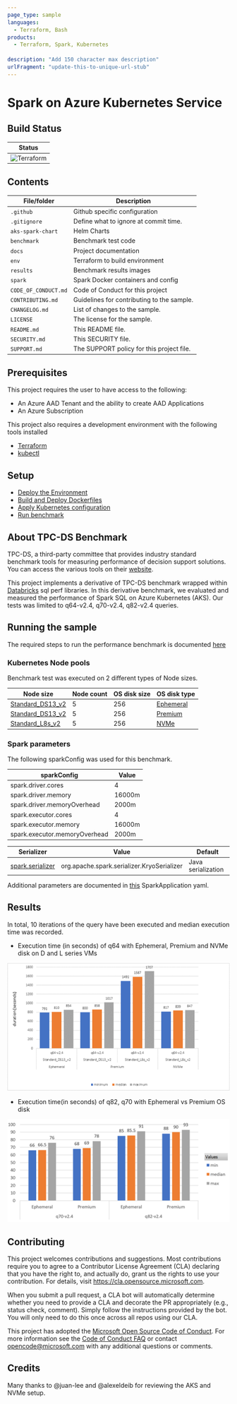 ```yaml
---
page_type: sample
languages:
  - Terraform, Bash
products:
  - Terraform, Spark, Kubernetes

description: "Add 150 character max description"
urlFragment: "update-this-to-unique-url-stub"
---
```


# Spark on Azure Kubernetes Service

<!--
Guidelines on README format: https://review.docs.microsoft.com/help/onboard/admin/samples/concepts/readme-template?branch=master

Guidance on onboarding samples to docs.microsoft.com/samples: https://review.docs.microsoft.com/help/onboard/admin/samples/process/onboarding?branch=master

Taxonomies for products and languages: https://review.docs.microsoft.com/new-hope/information-architecture/metadata/taxonomies?branch=master
-->

## Build Status

| Status                                                                            |
| --------------------------------------------------------------------------------- |
| ![Terraform](https://github.com/Azure/spark-on-aks/workflows/Terraform/badge.svg) |

## Contents

| File/folder       | Description                                |
| ----------------- | ------------------------------------------ |
| `.github`         | Github specific configuration              |
| `.gitignore`      | Define what to ignore at commit time.      |
| `aks-spark-chart` | Helm Charts                                |
| `benchmark`       | Benchmark test code                        |
| `docs`            | Project documentation                      |
| `env`             | Terraform to build environment             |
| `results`         | Benchmark results images                   |
| `spark`           | Spark Docker containers and config         |
| `CODE_OF_CONDUCT.md` | Code of Conduct for this project        |
| `CONTRIBUTING.md` | Guidelines for contributing to the sample. |
| `CHANGELOG.md`    | List of changes to the sample.             |
| `LICENSE`         | The license for the sample.                |
| `README.md`       | This README file.                          |
| `SECURITY.md`     | This SECURITY file.                        |
| `SUPPORT.md`      | The SUPPORT policy for this project file.                         |
## Prerequisites

This project requires the user to have access to the following:

- An Azure AAD Tenant and the ability to create AAD Applications
- An Azure Subscription

This project also requires a development environment with the following tools installed

- [Terraform](https://learn.hashicorp.com/terraform/getting-started/install)
- [kubectl](https://kubernetes.io/docs/tasks/tools/install-kubectl/)

## Setup

- [Deploy the Environment](env/Readme.md)
- [Build and Deploy Dockerfiles](spark/Readme.md)
- [Apply Kubernetes configuration](kubernetes/Readme.md)
- [Run benchmark](benchmark/README.md)

## About TPC-DS Benchmark

TPC-DS, a third-party committee that provides industry standard benchmark tools for measuring performance of decision support solutions. You can access the various tools on their [website](http://www.tpc.org/tpcds/default5.asp).

This project implements a derivative of TPC-DS benchmark wrapped within [Databricks](https://github.com/npoggi/spark-sql-perf/tree/spark-3_update) sql perf libraries. In this derivative benchmark, we evaluated and measured the performance of Spark SQL on Azure Kubernetes (AKS). Our tests was limited to q64-v2.4, q70-v2.4, q82-v2.4 queries.
## Running the sample

The required steps to run the performance benchmark is documented [here](./benchmark/README.md)

### Kubernetes Node pools

Benchmark test was executed on 2 different types of Node sizes.

| Node size        | Node count | OS disk size | OS disk type |
|------------------|------------|--------------|--------------|
| [Standard_DS13_v2](https://docs.microsoft.com/en-us/azure/virtual-machines/dv2-dsv2-series-memory) | 5          | 256          | [Ephemeral](https://docs.microsoft.com/en-us/azure/virtual-machines/ephemeral-os-disks)    |
| [Standard_DS13_v2](https://docs.microsoft.com/en-us/azure/virtual-machines/dv2-dsv2-series-memory) | 5          | 256          | [Premium](https://docs.microsoft.com/en-us/azure/virtual-machines/disks-types#:~:text=Azure%20premium%20SSDs%20deliver%20high-performance%20and%20low-latency%20disk,Premium%20SSDs%20are%20suitable%20for%20mission-critical%20production%20applications.)      |
| [Standard_L8s_v2](https://docs.microsoft.com/en-us/azure/virtual-machines/lsv2-series?toc=/azure/virtual-machines/linux/toc.json&bc=/azure/virtual-machines/linux/breadcrumb/toc.json) | 5          | 256   | [NVMe](https://docs.microsoft.com/en-us/azure/virtual-machines/lsv2-series?toc=/azure/virtual-machines/linux/toc.json&bc=/azure/virtual-machines/linux/breadcrumb/toc.json) |        

### Spark parameters

The following sparkConfig was used for this benchmark.

| sparkConfig        | Value |
|--------------------|-------|
| spark.driver.cores | 4     |
| spark.driver.memory | 16000m |
| spark.driver.memoryOverhead | 2000m |
| spark.executor.cores | 4     |
| spark.executor.memory | 16000m |
| spark.executor.memoryOverhead | 2000m |

| Serializer       |  Value                                     | Default |
|------------------|--------------------------------------------|---------|
| [spark.serializer](https://spark.apache.org/docs/latest/tuning.html) | org.apache.spark.serializer.KryoSerializer | Java serialization |

Additional parameters are documented in [this](benchmark/spark-benchmark-test.yaml) SparkApplication yaml.

## Results

In total, 10 iterations of the query have been executed and median execution time was recorded.

- Execution time (in seconds) of q64 with Ephemeral, Premium and NVMe disk on D and L series VMs

![q64 results](./results/q64-result.PNG)

- Execution time(in seconds) of q82, q70 with Ephemeral vs Premium OS disk

![q64 results](./results/q82-q70-result.PNG)

## Contributing

This project welcomes contributions and suggestions. Most contributions require you to agree to a
Contributor License Agreement (CLA) declaring that you have the right to, and actually do, grant us
the rights to use your contribution. For details, visit https://cla.opensource.microsoft.com.

When you submit a pull request, a CLA bot will automatically determine whether you need to provide
a CLA and decorate the PR appropriately (e.g., status check, comment). Simply follow the instructions
provided by the bot. You will only need to do this once across all repos using our CLA.

This project has adopted the [Microsoft Open Source Code of Conduct](https://opensource.microsoft.com/codeofconduct/).
For more information see the [Code of Conduct FAQ](https://opensource.microsoft.com/codeofconduct/faq/) or
contact [opencode@microsoft.com](mailto:opencode@microsoft.com) with any additional questions or comments.

## Credits

Many thanks to @juan-lee and @alexeldeib for reviewing the AKS and NVMe setup.

